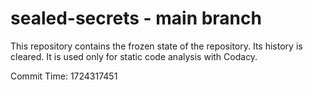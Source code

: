 # sealed-secrets - main branch

This repository contains the frozen state of the repository.
Its history is cleared. It is used only for static code
analysis with Codacy.

Commit Time: 1724317451